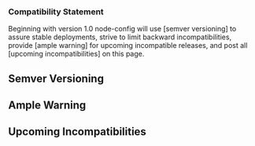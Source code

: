 ### Compatibility Statement

Beginning with version 1.0 node-config will use [semver versioning] to assure stable deployments, strive to limit backward incompatibilities, provide [ample warning] for upcoming incompatible releases, and post all [upcoming incompatibilities] on this page. 

## Semver Versioning

## Ample Warning

## Upcoming Incompatibilities